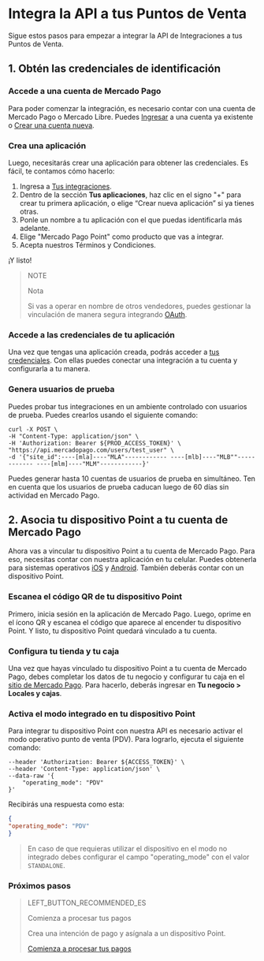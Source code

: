 # Integra la API a tus Puntos de Venta

Sigue estos pasos para empezar a integrar la API de Integraciones a tus Puntos de Venta.

## 1. Obtén las credenciales de identificación

### Accede a una cuenta de Mercado Pago

Para poder comenzar la integración, es necesario contar con una cuenta de Mercado Pago o Mercado Libre.
Puedes [Ingresar](https://www.mercadolibre.com/jms/[FAKER][GLOBALIZE][SITE_ID]/lgz/login?platform_id=mp&go=https://www.mercadopago[FAKER][URL][DOMAIN]/developers/es/guides/in-person-payments/qr-code/pre-requisites)
a una cuenta ya existente o [Crear una cuenta nueva](https://www.mercadopago[FAKER][URL][DOMAIN]).

### Crea una aplicación

Luego, necesitarás crear una aplicación para obtener las credenciales. Es fácil, te contamos cómo hacerlo:

1. Ingresa a [Tus integraciones](https://www.mercadopago[FAKER][URL][DOMAIN]/developers/panel/applications).
1. Dentro de la sección **Tus aplicaciones**, haz clic en el signo "+" para crear tu primera aplicación, o elige “Crear nueva aplicación” si ya tienes otras.
1. Ponle un nombre a tu aplicación con el que puedas identificarla más adelante.
1. Elige "Mercado Pago Point" como producto que vas a integrar.
1. Acepta nuestros Términos y Condiciones. 

¡Y listo!

> NOTE
>
> Nota
>
> Si vas a operar en nombre de otros vendedores, puedes gestionar la vinculación de manera segura integrando [OAuth](https://www.mercadopago[FAKER][URL][DOMAIN]/developers/es/guides/security/oauth).

### Accede a las credenciales de tu aplicación

Una vez que tengas una aplicación creada, podrás acceder a [tus credenciales](https://www.mercadopago[FAKER][URL][DOMAIN]/developers/panel/credentials). Con ellas puedes conectar una integración a tu cuenta y configurarla a tu manera.

### Genera usuarios de prueba

Puedes probar tus integraciones en un ambiente controlado con usuarios de prueba. Puedes crearlos usando el siguiente comando:

```curl
curl -X POST \
-H "Content-Type: application/json" \
-H 'Authorization: Bearer ${PROD_ACCESS_TOKEN}' \
"https://api.mercadopago.com/users/test_user" \
-d '{"site_id":----[mla]----"MLA"------------ ----[mlb]----"MLB""------------ ----[mlm]----"MLM"------------}'
```
Puedes generar hasta 10 cuentas de usuarios de prueba en simultáneo. Ten en cuenta que los usuarios de prueba caducan luego de 60 días sin actividad en Mercado Pago. 


## 2. Asocia tu dispositivo Point a tu cuenta de Mercado Pago

Ahora vas a vincular tu dispositivo Point a tu cuenta de Mercado Pago. Para eso, necesitas contar con nuestra aplicación en tu celular. Puedes obtenerla para sistemas operativos [iOS](https://itunes.apple.com/ar/app/mercado-pago/id925436649?mt=8) y [Android](https://play.google.com/store/apps/details?id=com.mercadopago.wallet&hl=es_419).
También deberás contar con un dispositivo Point.

### Escanea el código QR de tu dispositivo Point

Primero, inicia sesión en la aplicación de Mercado Pago. Luego, oprime en el ícono QR y escanea el código que aparece al encender tu dispositivo Point. Y listo, tu dispositivo Point quedará vinculado a tu cuenta.


### Configura tu tienda y tu caja

Una vez que hayas vinculado tu dispositivo Point a tu cuenta de Mercado Pago, debes completar los datos de tu negocio y configurar tu caja en el [sitio de Mercado Pago](https://www.mercadopago[FAKER][URL][DOMAIN]). Para hacerlo, deberás ingresar en **Tu negocio > Locales y cajas**.

### Activa el modo integrado en tu dispositivo Point

Para integrar tu dispositivo Point con nuestra API es necesario activar el modo operativo punto de venta (PDV). Para lograrlo, ejecuta el siguiente comando:

``` curl --location --request PATCH 'https://api.mercadopago.com/point/integration-api/devices/{{device.id}}' \
--header 'Authorization: Bearer ${ACCESS_TOKEN}' \
--header 'Content-Type: application/json' \
--data-raw '{
    "operating_mode": "PDV"
}'
```

Recibirás una respuesta como esta:

``` json 
{
"operating_mode": "PDV"
}
```

> En caso de que requieras utilizar el dispositivo en el modo no integrado debes configurar el campo "operating_mode" con el valor `STANDALONE`.


### Próximos pasos

> LEFT_BUTTON_RECOMMENDED_ES
>
> Comienza a procesar tus pagos
>
> Crea una intención de pago y asígnala a un dispositivo Point.
>
> [Comienza a procesar tus pagos](https://www.mercadopago[FAKER][URL][DOMAIN]/developers/es/guides/in-person-payments/integration-api/create-payment-intent)






